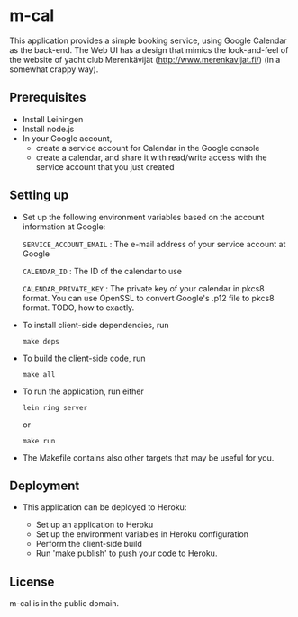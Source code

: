 # m-cal

This application provides a simple booking service, using Google
Calendar as the back-end. The Web UI has a design that mimics the
look-and-feel of the website of yacht club Merenkävijät
(http://www.merenkavijat.fi/) (in a somewhat crappy way).

## Prerequisites

 * Install Leiningen
 * Install node.js
 * In your Google account,
   * create a service account for Calendar in the Google console
   * create a calendar, and share it with read/write access with the
     service account that you just created

## Setting up

 * Set up the following environment variables based on the account
   information at Google:

     `SERVICE_ACCOUNT_EMAIL`  : The e-mail address of your service account at Google


     `CALENDAR_ID`            : The ID of the calendar to use

     `CALENDAR_PRIVATE_KEY`   : The private key of your calendar in pkcs8 format. You can use
                                OpenSSL to convert Google's .p12 file to pkcs8 format.
                                TODO, how to exactly.

 * To install client-side dependencies, run

    `make deps`

 * To build the client-side code, run

    `make all`

 * To run the application, run either

    `lein ring server`

    or

    `make run`

 * The Makefile contains also other targets that may be useful for you.

## Deployment

 * This application can be deployed to Heroku:

   * Set up an application to Heroku
   * Set up the environment variables in Heroku configuration
   * Perform the client-side build
   * Run 'make publish' to push your code to Heroku.

## License

m-cal is in the public domain.
